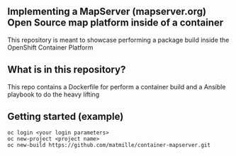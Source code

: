 ## Implementing a MapServer (mapserver.org) Open Source map platform inside of a container

This repository is meant to showcase performing a package build inside the OpenShift Container Platform

## What is in this repository?

This repo contains a Dockerfile for perform a container build and a Ansible playbook to do the heavy lifting

## Getting started (example)

```
oc login <your login parameters>
oc new-project <project name>
oc new-build https://github.com/matmille/container-mapserver.git
```
